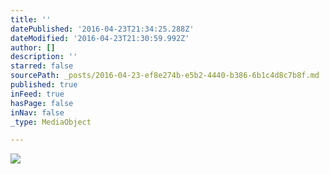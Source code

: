 ```yaml
---
title: ''
datePublished: '2016-04-23T21:34:25.288Z'
dateModified: '2016-04-23T21:30:59.992Z'
author: []
description: ''
starred: false
sourcePath: _posts/2016-04-23-ef8e274b-e5b2-4440-b386-6b1c4d8c7b8f.md
published: true
inFeed: true
hasPage: false
inNav: false
_type: MediaObject

---
```

![](https://the-grid-user-content.s3-us-west-2.amazonaws.com/44675fe9-31af-4598-85a9-a753094ba1a8.jpg)